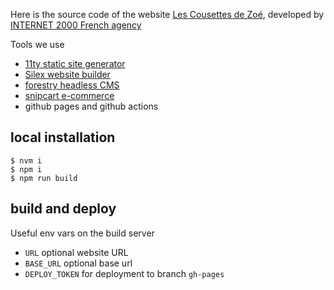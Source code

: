 Here is the source code of the website [Les Cousettes de Zoé](https://lescousettesdezoe.fr), developed by [INTERNET 2000 French agency](https://internet2000.net)

Tools we use

* [11ty static site generator](https://www.11ty.dev/) 
* [Silex website builder](https://www.silex.me)
* [forestry headless CMS](https://forestry.io/)
* [snipcart e-commerce](https://snipcart.com/)
* github pages and github actions

## local installation

```
$ nvm i
$ npm i
$ npm run build
```

## build and deploy

Useful env vars on the build server

* `URL` optional website URL
* `BASE_URL` optional base url
* `DEPLOY_TOKEN` for deployment to branch `gh-pages`
